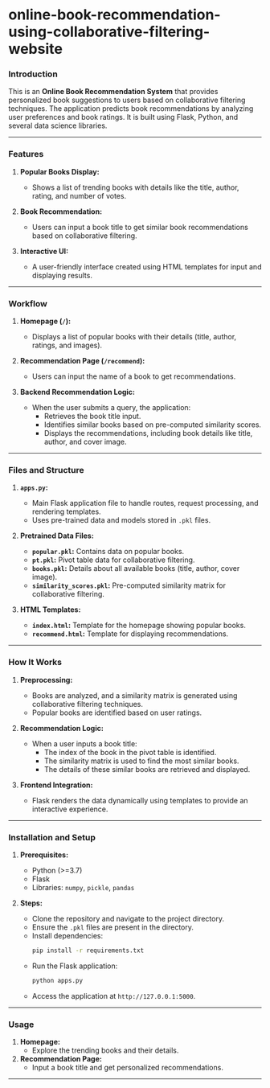 # online-book-recommendation-using-collaborative-filtering-website


### Introduction
This is an **Online Book Recommendation System** that provides personalized book suggestions to users based on collaborative filtering techniques. The application predicts book recommendations by analyzing user preferences and book ratings. It is built using Flask, Python, and several data science libraries.

---

### Features
1. **Popular Books Display:**
   - Shows a list of trending books with details like the title, author, rating, and number of votes.

2. **Book Recommendation:**
   - Users can input a book title to get similar book recommendations based on collaborative filtering.

3. **Interactive UI:**
   - A user-friendly interface created using HTML templates for input and displaying results.

---

### Workflow
1. **Homepage (`/`):**
   - Displays a list of popular books with their details (title, author, ratings, and images).

2. **Recommendation Page (`/recommend`):**
   - Users can input the name of a book to get recommendations.

3. **Backend Recommendation Logic:**
   - When the user submits a query, the application:
     - Retrieves the book title input.
     - Identifies similar books based on pre-computed similarity scores.
     - Displays the recommendations, including book details like title, author, and cover image.

---

### Files and Structure
1. **`apps.py`:**
   - Main Flask application file to handle routes, request processing, and rendering templates.
   - Uses pre-trained data and models stored in `.pkl` files.

2. **Pretrained Data Files:**
   - **`popular.pkl`:** Contains data on popular books.
   - **`pt.pkl`:** Pivot table data for collaborative filtering.
   - **`books.pkl`:** Details about all available books (title, author, cover image).
   - **`similarity_scores.pkl`:** Pre-computed similarity matrix for collaborative filtering.

3. **HTML Templates:**
   - **`index.html`:** Template for the homepage showing popular books.
   - **`recommend.html`:** Template for displaying recommendations.

---

### How It Works
1. **Preprocessing:**
   - Books are analyzed, and a similarity matrix is generated using collaborative filtering techniques. 
   - Popular books are identified based on user ratings.

2. **Recommendation Logic:**
   - When a user inputs a book title:
     - The index of the book in the pivot table is identified.
     - The similarity matrix is used to find the most similar books.
     - The details of these similar books are retrieved and displayed.

3. **Frontend Integration:**
   - Flask renders the data dynamically using templates to provide an interactive experience.

---

### Installation and Setup
1. **Prerequisites:**
   - Python (>=3.7)
   - Flask
   - Libraries: `numpy`, `pickle`, `pandas`

2. **Steps:**
   - Clone the repository and navigate to the project directory.
   - Ensure the `.pkl` files are present in the directory.
   - Install dependencies:
     ```bash
     pip install -r requirements.txt
     ```
   - Run the Flask application:
     ```bash
     python apps.py
     ```
   - Access the application at `http://127.0.0.1:5000`.

---

### Usage
1. **Homepage:**
   - Explore the trending books and their details.
2. **Recommendation Page:**
   - Input a book title and get personalized recommendations.

---

